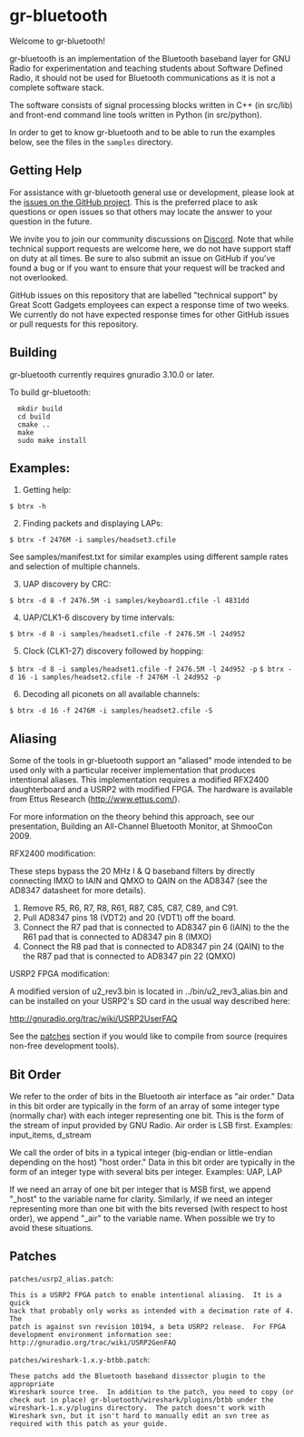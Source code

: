 # gr-bluetooth
Welcome to gr-bluetooth!

gr-bluetooth is an implementation of the Bluetooth baseband layer for GNU Radio for experimentation and teaching students about Software Defined Radio, it should not be used for Bluetooth communications as it is not a complete software stack.

The software consists of signal processing blocks written in C++ (in src/lib) and front-end command line tools written in Python (in src/python).

In order to get to know gr-bluetooth and to be able to run the examples below, see the files in the `samples` directory.

## Getting Help
For assistance with gr-bluetooth general use or development, please look at the [issues on the GitHub project](https://github.com/greatscottgadgets/gr-bluetooth/issues). This is the preferred place to ask questions or open issues so that others may locate the answer to your question in the future.

We invite you to join our community discussions on [Discord](https://discord.gg/rsfMw3rsU8). Note that while technical support requests are welcome here, we do not have support staff on duty at all times. Be sure to also submit an issue on GitHub if you’ve found a bug or if you want to ensure that your request will be tracked and not overlooked.

GitHub issues on this repository that are labelled "technical support" by Great Scott Gadgets employees can expect a response time of two weeks. We currently do not have expected response times for other GitHub issues or pull requests for this repository.

## Building
gr-bluetooth currently requires gnuradio 3.10.0 or later.

To build gr-bluetooth:
```
  mkdir build
  cd build
  cmake ..
  make
  sudo make install
```

## Examples:

1. Getting help:

`$ btrx -h`

2. Finding packets and displaying LAPs:

`$ btrx -f 2476M -i samples/headset3.cfile`

See samples/manifest.txt for similar examples using different sample rates and
selection of multiple channels.

3. UAP discovery by CRC:

`$ btrx -d 8 -f 2476.5M -i samples/keyboard1.cfile -l 4831dd`

4. UAP/CLK1-6 discovery by time intervals:

`$ btrx -d 8 -i samples/headset1.cfile -f 2476.5M -l 24d952`

5. Clock (CLK1-27) discovery followed by hopping:

`$ btrx -d 8 -i samples/headset1.cfile -f 2476.5M -l 24d952 -p`
`$ btrx -d 16 -i samples/headset2.cfile -f 2476M -l 24d952 -p`

6. Decoding all piconets on all available channels:

`$ btrx -d 16 -f 2476M -i samples/headset2.cfile -S`

## Aliasing
Some of the tools in gr-bluetooth support an "aliased" mode intended to be used only with a particular receiver implementation that produces intentional aliases.  This implementation requires a modified RFX2400 daughterboard and a USRP2 with modified FPGA.  The hardware is available from Ettus Research (http://www.ettus.com/).

For more information on the theory behind this approach, see our presentation, Building an All-Channel Bluetooth Monitor, at ShmooCon 2009.

RFX2400 modification:

These steps bypass the 20 MHz I & Q baseband filters by directly connecting IMXO to IAIN and QMXO to QAIN on the AD8347 (see the AD8347 datasheet for more details).

1. Remove R5, R6, R7, R8, R61, R87, C85, C87, C89, and C91.
2. Pull AD8347 pins 18 (VDT2) and 20 (VDT1) off the board.
3. Connect the R7 pad that is connected to AD8347 pin 6 (IAIN) to the the R61
   pad that is connected to AD8347 pin 8 (IMXO)
4. Connect the R8 pad that is connected to AD8347 pin 24 (QAIN) to the the R87
   pad that is connected to AD8347 pin 22 (QMXO)

USRP2 FPGA modification:

A modified version of u2_rev3.bin is located in ../bin/u2_rev3_alias.bin and can be installed on your USRP2's SD card in the usual way described here:

http://gnuradio.org/trac/wiki/USRP2UserFAQ

See the [patches](#patches) section if you would like to compile from source (requires non-free development tools).

## Bit Order
We refer to the order of bits in the Bluetooth air interface as "air order."  Data in this bit order are typically in the form of an
array of some integer type (normally char) with each integer representing one bit.  This is the form of the stream of input provided by GNU Radio.  Air order is LSB first.  Examples: input_items, d_stream
 
We call the order of bits in a typical integer (big-endian or little-endian depending on the host) "host order."  Data in this bit order are typically in the form of an integer type with several bits per integer.  Examples: UAP, LAP
  
If we need an array of one bit per integer that is MSB first, we append "_host" to the variable name for clarity.  Similarly, if we need an integer representing more than one bit with the bits reversed (with respect to host order), we append "_air" to the variable name.  When possible we try to avoid these situations.  

## Patches
`patches/usrp2_alias.patch`:

	This is a USRP2 FPGA patch to enable intentional aliasing.  It is a quick
	hack that probably only works as intended with a decimation rate of 4.  The
	patch is against svn revision 10194, a beta USRP2 release.  For FPGA
	development environment information see:
	http://gnuradio.org/trac/wiki/USRP2GenFAQ

`patches/wireshark-1.x.y-btbb.patch`:

	These patchs add the Bluetooth baseband dissector plugin to the appropriate
	Wireshark source tree.  In addition to the patch, you need to copy (or
	check out in place) gr-bluetooth/wireshark/plugins/btbb under the
	wireshark-1.x.y/plugins directory.  The patch doesn't work with
	Wireshark svn, but it isn't hard to manually edit an svn tree as
	required with this patch as your guide.
